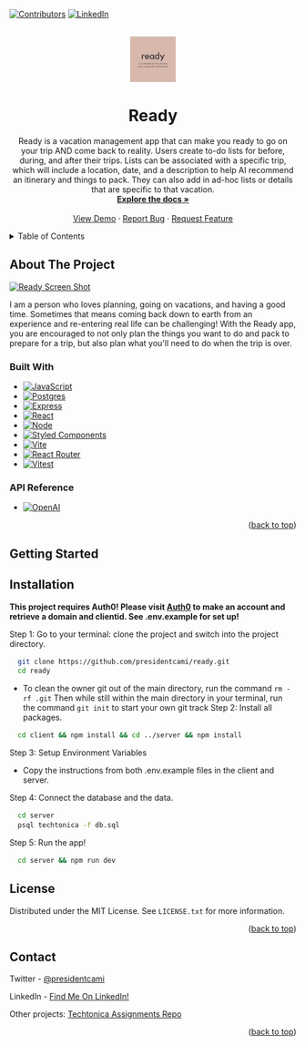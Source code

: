 <!-- Improved compatibility of back to top link: See: https://github.com/othneildrew/Best-README-Template/pull/73 -->
<a name="readme-top"></a>
<!--
*** Thanks for checking out the Best-README-Template. If you have a suggestion
*** that would make this better, please fork the repo and create a pull request
*** or simply open an issue with the tag "enhancement".
*** Don't forget to give the project a star!
*** Thanks again! Now go create something AMAZING! :D
-->



<!-- PROJECT SHIELDS -->
<!--
*** I'm using markdown "reference style" links for readability.
*** Reference links are enclosed in brackets [ ] instead of parentheses ( ).
*** See the bottom of this document for the declaration of the reference variables
*** for contributors-url, forks-url, etc. This is an optional, concise syntax you may use.
*** https://www.markdownguide.org/basic-syntax/#reference-style-links
-->

[![Contributors][contributors-shield]][contributors-url] [![LinkedIn][linkedin-shield]][linkedin-url]

<!-- [![Forks][forks-shield]][forks-url]
[![Stargazers][stars-shield]][stars-url]
[![Issues][issues-shield]][issues-url]
[![MIT License][license-shield]][license-url] -->




<!-- PROJECT LOGO -->
<br />
<div align="center">
  <a href="https://github.com/presidentcami/ready">
    <img src="client/src/assets/ready.png" alt="Logo" width="80" height="80">
  </a>

<h1 align="center">Ready</h1>

  <p align="center">
Ready is a vacation management app that can make you ready to go on your trip AND come back to reality. Users create to-do lists for before, during, and after their trips. Lists can be associated with a specific trip, which will include a location, date, and a description to help AI recommend an itinerary and things to pack. They can also add in ad-hoc lists or details that are specific to that vacation. <br />
    <a href="https://github.com/presidentcami/ready"><strong>Explore the docs »</strong></a>
    <br />
    <br />
    <!-- Need to add pictures for demo -->
    <a href="https://github.com/presidentcami/ready">View Demo</a> 
    ·
    <a href="https://github.com/presidentcami/ready/issues">Report Bug</a>
    ·
    <a href="https://github.com/presidentcami/ready/issues">Request Feature</a>
  </p>
</div>



<!-- TABLE OF CONTENTS -->
<details>
  <summary>Table of Contents</summary>
  <ol>
    <li>
      <a href="#about-the-project">About The Project</a>
      <ul>
        <li><a href="#built-with">Built With</a></li>
      </ul>
    </li>
    <li>
      <a href="#getting-started">Getting Started</a>
      <ul>
        <li><a href="#prerequisites">Prerequisites</a></li>
        <li><a href="#installation">Installation</a></li>
      </ul>
    </li>
    <li><a href="#usage">Usage</a></li>
    <li><a href="#roadmap">Roadmap</a></li>
    <li><a href="#contributing">Contributing</a></li>
    <li><a href="#license">License</a></li>
    <li><a href="#contact">Contact</a></li>
    <li><a href="#acknowledgments">Acknowledgments</a></li>
  </ol>
</details>



<!-- ABOUT THE PROJECT -->
## About The Project

[![Ready Screen Shot][product-screenshot]](https://server-n6hd.onrender.com/)

I am a person who loves planning, going on vacations, and having a good time. Sometimes that means coming back down to earth from an experience and re-entering real life can be challenging! With the Ready app, you are encouraged to not only plan the things you want to do and pack to prepare for a trip, but also plan what you'll need to do when the trip is over. 

<!-- Here's a blank template to get started: To avoid retyping too much info. Do a search and replace with your text editor for the following: `github_username`, `repo_name`, `twitter_handle`, `linkedin_username`, `email_client`, `email`, `project_title`, `project_description` -->

<!-- <p align="right">(<a href="#readme-top">back to top</a>)</p> -->

<!-- React
JavaScript / Node.js
Vite
Express
SQL
Postgres
Jest
React Testing Library
 -->

### Built With

* [![JavaScript][JavaScript.js]][JavaScript-url]
* [![Postgres][PostgreSQL.org]][PostgreSQL-url]
* [![Express][Express.js]][Express-url]
* [![React][React.js]][React-url]
* [![Node][Node.js]][Node-url]
* [![Styled Components][Styled Components]][Styled-Components-Url]
* [![Vite][Vite.js]][Vite-url]
* [![React Router][React-Router.js]][React-Router-url]
* [![Vitest][Vitest.dev]][Vitest-url]

### API Reference
* [![OpenAI][OpenAI]][OpenAI-url]

<!-- * [![Bootstrap][Bootstrap.com]][Bootstrap-url] -->

<p align="right">(<a href="#readme-top">back to top</a>)</p>



<!-- GETTING STARTED -->
## Getting Started
<!-- instructions for how to use my project and more information about it

 -->
<!-- This is an example of how you may give instructions on setting up your project locally.
To get a local copy up and running follow these simple example steps. -->

<!-- COMBINE THESE SECTIONS and just take it to one link with installing js and react etc
 -->
<!-- ### Prerequisites

This is an example of how to list things you need to use the software and how to install them.
* npm
  ```sh
  npm install npm@latest -g
  ``` -->

<!-- Installation -->

## Installation

**This project requires Auth0! Please visit [Auth0](https://auth0.com/) to make an account and retrieve a domain and clientid. See .env.example for set up!**

Step 1: Go to your terminal: clone the project and switch into the project directory.

```bash
  git clone https://github.com/presidentcami/ready.git
  cd ready
```
- To clean the owner git out of the main directory, run the command `rm -rf .git` Then while still within the main directory in your terminal, run the command `git init` to start your own git track 
Step 2: Install all packages.

```bash
  cd client && npm install && cd ../server && npm install
```

Step 3: Setup Environment Variables

- Copy the instructions from both .env.example files in the client and server.

Step 4: Connect the database and the data.

```bash
  cd server
  psql techtonica -f db.sql
```

Step 5: Run the app!

```bash
  cd server && npm run dev
```


<!-- add a badge to take ppl to these instructions to a HTML page or another README for setting up the code 
better practice is to have one readme for one project -->
<!-- 
#### Quick Setup 
#### Once you have successfully setup this template and initial database, the view will look like this:

![Initial View of the project](https://raw.githubusercontent.com/Yosolita1978/screenshoots/50a5573f21c1265d20d838a36b98588f9b4eefce/2023/H1/Screen%20Shot%202023-03-09%20at%208.03.32%20PM.png)
### Your First Express and React App with a DB connection

1. Go to your source directory in your terminal and run the command `git clone https://github.com/Yosolita1978/2023EventonicaTemplate.git <NAMENEWDIRECTORY>`
![You will see something like this in your terminal.]

> <img width="768" alt="Screen Shot 2023-03-10 at 11 10 34 AM" src="https://user-images.githubusercontent.com/102179075/224608432-5e3d18bd-7cf5-4576-8b3f-2e903106abe1.png">

2. To clean your folder from the owner's git, run the command `rm -rf .git` inside the folder <NAMENEWDIRECTORY>. Then re-initialize as the owner with `git init`.

3. Go to the server folder in the project (`cd server`) and run the command `npm install`

4. Go to the client folder (`cd .. and cd client`) and run the command `npm install`

5. This template has two servers already working. Both servers should start simultaneously, or "concurrently", by running `npm run dev` from within the server directory in your terminal. Please note that your backend server will run from port 8080, and your frontend React server will run from port 3000 .

6. To add a Postgres DB - you will need another terminal window for this part

6.1 Inside your server directory create a `.env` file and copy there the values that are in `.envexample`

* In a different terminal window go to the psql terminal with the comand `psql`
* Inside the psql prompt create your database eventonica with the command `create database eventonica;` (don't forget the semicolon!)

![You will see something like this](https://raw.githubusercontent.com/Yosolita1978/screenshoots/b6b7e47b8ccda4b9f709d20e94cacb6506d4dc13/2023/H1/Screen%20Shot%202023-03-13%20at%2011.13.13%20AM.png)

Back in the terminal window with the project go inside the server directory and run the command `psql -d eventonica -f db.sql` that will create a table `events` with 5 rows inside your db eventonica. 
![This will be the result of that command](https://raw.githubusercontent.com/Yosolita1978/screenshoots/b6b7e47b8ccda4b9f709d20e94cacb6506d4dc13/2023/H1/Screen%20Shot%202023-03-13%20at%2011.12.29%20AM.png)

Your DB should look like this inside the psql terminal
![Your DB should look like this](https://raw.githubusercontent.com/Yosolita1978/screenshoots/696689a627eb5ca206b5a2eaebec7cc1efa15ffc/2023/H1/Screen%20Shot%202023-03-09%20at%208.25.54%20PM.png)

# Links that you will need

* The instructions for [pg](https://node-postgres.com/apis/pool)  
* Setup [postgres correctly](https://github.com/Techtonica/curriculum/blob/main/databases/installing-postgresql.md).
   ``` -->

<!-- <p align="right">(<a href="#readme-top">back to top</a>)</p> -->



<!-- USAGE EXAMPLES -->
<!-- ## Usage -->
<!-- add, edit, favorite and delete events with screenshots -->

<!-- Use this space to show useful examples of how a project can be used. Additional screenshots, code examples and demos work well in this space. You may also link to more resources.

_For more examples, please refer to the [Documentation](https://example.com)_

<p align="right">(<a href="#readme-top">back to top</a>)</p> -->



<!-- ROADMAP -->
<!-- things that i want to add to my README -->
<!-- ## Roadmap

- [ ] Feature 1
- [ ] Feature 2
- [ ] Feature 3
    - [ ] Nested Feature

See the [open issues](https://github.com/github_username/repo_name/issues) for a full list of proposed features (and known issues).

<p align="right">(<a href="#readme-top">back to top</a>)</p> -->



<!-- CONTRIBUTING -->
<!-- ## Contributing

Contributions are what make the open source community such an amazing place to learn, inspire, and create. Any contributions you make are **greatly appreciated**.

If you have a suggestion that would make this better, please fork the repo and create a pull request. You can also simply open an issue with the tag "enhancement".
Don't forget to give the project a star! Thanks again!

1. Fork the Project
2. Create your Feature Branch (`git checkout -b feature/AmazingFeature`)
3. Commit your Changes (`git commit -m 'Add some AmazingFeature'`)
4. Push to the Branch (`git push origin feature/AmazingFeature`)
5. Open a Pull Request

<p align="right">(<a href="#readme-top">back to top</a>)</p> -->



<!-- LICENSE -->
## License

Distributed under the MIT License. See `LICENSE.txt` for more information.

<p align="right">(<a href="#readme-top">back to top</a>)</p>



<!-- CONTACT -->
## Contact

Twitter - [@presidentcami](https://twitter.com/presidentcami)

LinkedIn - [Find Me On LinkedIn!][linkedin-url]

Other projects: [Techtonica Assignments Repo](https://github.com/presidentcami/techtonica-assignments)


<!-- ACKNOWLEDGMENTS -->
<!-- ## Acknowledgments

[![FontAwesome][FontAwesome.com]][FontAwesome-url] -->

<p align="right">(<a href="#readme-top">back to top</a>)</p>



<!-- MARKDOWN LINKS & IMAGES -->
<!-- https://www.markdownguide.org/basic-syntax/#reference-style-links -->
<!-- * [![JavaScript][JavaScript.js]][JavaScript-url]
* [![React][React.js]][React-url]
* [![Node][Node.js]][Node-url]
* [![Express][Express.js]][Express-url]
* [![Postgres][PostgreSQL.org]][PostgreSQL-url]
* [![FontAwesome][FontAwesome.com]][FontAwesome-url]
* [![Bootstrap][Bootstrap.com]][Bootstrap-url]
 -->
[contributors-shield]: https://img.shields.io/github/contributors/presidentcami/ready.svg?style=for-the-badge
[contributors-url]: https://github.com/presidentcami/ready/graphs/contributors
[forks-shield]: https://img.shields.io/github/forks/presidentcami/ready.svg?style=for-the-badge
[forks-url]: https://github.com/presidentcami/ready/network/members
[stars-shield]: https://img.shields.io/github/stars/presidentcami/ready.svg?style=for-the-badge
[stars-url]: https://github.com/presidentcami/ready/stargazers
[issues-shield]: https://img.shields.io/github/issues/presidentcami/ready.svg?style=for-the-badge
[issues-url]: https://github.com/presidentcami/ready/issues
[license-shield]: https://img.shields.io/github/license/presidentcami/ready.svg?style=for-the-badge
[license-url]: https://github.com/presidentcami/ready/blob/master/LICENSE.txt
[linkedin-shield]: https://img.shields.io/badge/LinkedIn-0A66C2.svg?style=for-the-badge&logo=linkedin&colorB=0A66C2
[linkedin-url]: https://linkedin.com/in/camille-williams-phl
[product-screenshot]: client/src/assets/screenshot.png
<!-- [Next.js]: https://img.shields.io/badge/next.js-000000?style=for-the-badge&logo=nextdotjs&logoColor=white
[Next-url]: https://nextjs.org/ -->
[JavaScript.js]: https://img.shields.io/badge/javascript-F7DF1E?style=for-the-badge&logo=javascript&logoColor=black
[JavaScript-url]: https://www.javascript.com/
[React.js]: https://img.shields.io/badge/React-20232A?style=for-the-badge&logo=react&logoColor=61DAFB
[React-url]: https://reactjs.org/
[Node.js]: https://img.shields.io/badge/node-339933?style=for-the-badge&logo=nodedotjs&logoColor=white
[Node-url]: https://nodejs.org/
[Express.js]: https://img.shields.io/badge/express-000000?style=for-the-badge&logo=express&logoColor=white
[Express-url]: https://expressjs.com/
[PostgreSQL.org]: https://img.shields.io/badge/postgreSQL-4169E1?style=for-the-badge&logo=postgreSQL&logoColor=white
[PostgreSQL-url]: https://www.postgresql.org/
[Bootstrap.com]: https://img.shields.io/badge/Bootstrap-563D7C?style=for-the-badge&logo=bootstrap&logoColor=white
[Bootstrap-url]: https://getbootstrap.com
[Fontawesome.com]: https://img.shields.io/badge/fontawesome-528DD7?style=for-the-badge&logo=fontawesome&logoColor=white
[Fontawesome-url]: https://fontawesome.com
[Styled Components]: https://img.shields.io/badge/styledcomponents-DB7093?style=for-the-badge&logo=styledcomponents&logoColor=white
[Styled-Components-url]: https://styled-components.com/
[Vite.js]: https://img.shields.io/badge/vite-646CFF?style=for-the-badge&logo=vite&logoColor=white
[Vite-url]: https://vitejs.dev/
[OpenAi]: https://img.shields.io/badge/openai-412991?style=for-the-badge&logo=openai&logoColor=white
[OpenAI-url]: https://platform.openai.com/
[React-Router.js]: https://img.shields.io/badge/ReactRouter-CA4245?style=for-the-badge&logo=reactrouter&logoColor=white
[React-Router-url]: https://reactrouter.com/en/main
[Vitest.dev]: https://img.shields.io/badge/vitest-6E9F18?style=for-the-badge&logo=vitest&logoColor=white
[Vitest-url]: https://vitest.dev/
<!-- [Vue.js]: https://img.shields.io/badge/Vue.js-35495E?style=for-the-badge&logo=vuedotjs&logoColor=4FC08D
[Vue-url]: https://vuejs.org/
[Angular.io]: https://img.shields.io/badge/Angular-DD0031?style=for-the-badge&logo=angular&logoColor=white
[Angular-url]: https://angular.io/
[Svelte.dev]: https://img.shields.io/badge/Svelte-4A4A55?style=for-the-badge&logo=svelte&logoColor=FF3E00
[Svelte-url]: https://svelte.dev/
[Laravel.com]: https://img.shields.io/badge/Laravel-FF2D20?style=for-the-badge&logo=laravel&logoColor=white
[Laravel-url]: https://laravel.com -->
[Bootstrap.com]: https://img.shields.io/badge/Bootstrap-563D7C?style=for-the-badge&logo=bootstrap&logoColor=white
[Bootstrap-url]: https://getbootstrap.com
<!-- [JQuery.com]: https://img.shields.io/badge/jQuery-0769AD?style=for-the-badge&logo=jquery&logoColor=white
[JQuery-url]: https://jquery.com  -->






<!-- ORIGINAL README FOR THIS TEMPLATE WITH VITE INFO
# Your First Express and React App with Vite
 ⚡ Create a working full stack app with React and Express in minutes by running your client using Vite, your server using Express, and dumping your db in the template ⚡

## Step by Step instructions - To use this project as your start point  🚀  
### To create the whole project


1. Go to your source directory in your terminal and run the command `git clone https://github.com/Techtonica/Techtonica_Template_FullStack.git NAMENEWDIRECTORY`

2. To clean the owner git out of the main directory, run the command `rm -rf .git`

3. Then while still within the main directory in your terminal, run the command `git init` to start your own git track 

![You will something like this in your terminal](https://user-images.githubusercontent.com/102179075/227304861-7ad633d7-5ec0-463a-8554-9e8b4c8caaad.png?raw=true)

4. Go to the server folder in the project (`cd server`) and run the command `npm install`

5. Inside your server folder, create an .env file with `touch .env`

⚠️ All these instructions should be inside your server folder ⚠️

6. There are two ways to restore the DB dump file the project already contains: 

A- If you have postgres set up postgres with an User:  
 * just run the command `psql -U postgres -f db.sql`. Make sure that you have your Postgres password on hand. The psql console will ask for your password. 

B- If your initial configuration of postgres doesn't require a User:
* just run the command `psql -f db.sql`

7. Inside your server folder, open the file `.env.example` and copy the correct option for your configuation found there to your new .env file. 

Here is what your `.env` might look like:

```
DB_URI="postgresql://localhost/techtonica"
``` 
For this template, the name of your db should be `techtonica`.

⚠️ If you don't see a `techtonica` db, you can create one. From the terminal, navigate to the psql command line with `psql` and type `create database techtonica;` - don't forget the semicolon!! ⚠️

![You will something like this in your terminal](https://raw.githubusercontent.com/Yosolita1978/screenshoots/a4674c79f61b39547b068044c5e5f2bd8510a4b8/2023/H1/Screen%20Shot%202023-03-22%20at%2011.03.12%20PM.png)

8. Go to the client folder in the project (`cd .. and cd client`) and run the command `npm install`

🔎 The `npm install` command installs the required dependencies defined in the package.json files and generates a node_modules folder with the installed modules.

⚡ Note: Using Vite we can avoid all the package deprecation warnings ⚡

9. If you want to run both servers using concurrently (which is already a npm dependency on the server) you can keep the script in the package.json in the server that reads `"dev": " concurrently 'npm start' 'cd .. && cd client && npm run dev' "`. If you run the command `npm run dev` from within your server, both the client and backend servers will start.

10. Go to localhost:5173 and you should see something like this  💪

![You will something like this in your terminal.](https://raw.githubusercontent.com/Yosolita1978/screenshoots/2f6afdd2318809714071b7625776c195903758ca/2023/H1/Screen%20Shot%202023-03-22%20at%2010.40.36%20PM.png)

⚡ **Notes** ⚡  
* React requires **Node >= 14.0.0** & **npm >= 5.6**
* This template is using icons from `react-icons/io5` and `react-bootstrap` in the frontend. You can see all the frontend dependencies in the package.json on the `client` folder
* Please note that your backend server will run from `port 8080`, and your frontend React server will run from `port 5173` (the default Vite port).

* Confused about why use Vite? 🤔 → Check out the [Create a new React app with Vite](https://scrimba.com/articles/create-react-app-with-vite/)

⚙️ Links that you could need:

* The instructions for [pg](https://node-postgres.com/apis/pool)  
* Setup [postgres correctly](https://github.com/Techtonica/curriculum/blob/main/databases/installing-postgresql.md) -->


